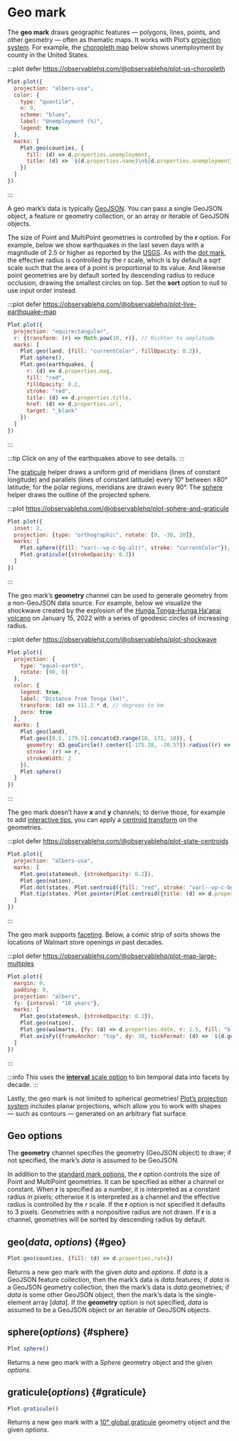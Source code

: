 <script setup>

import * as Plot from "@observablehq/plot";
import * as d3 from "d3";
import * as topojson from "topojson-client";
import {computed, shallowRef, onMounted} from "vue";

const us = shallowRef(null);
const earthquakes = shallowRef([]);
const walmarts = shallowRef({type: "FeatureCollection", features: []});
const world = shallowRef(null);
const statemesh = computed(() => us.value ? topojson.mesh(us.value, us.value.objects.states, (a, b) => a !== b) : {type: null});
const nation = computed(() => us.value ? topojson.feature(us.value, us.value.objects.nation) : {type: null});
const states = computed(() => us.value ? topojson.feature(us.value, us.value.objects.states).features : []);
const counties = computed(() => us.value ? topojson.feature(us.value, us.value.objects.counties).features : []);
const land = computed(() => world.value ? topojson.feature(world.value, world.value.objects.land) : {type: null});

onMounted(() => {
  d3.json("https://earthquake.usgs.gov/earthquakes/feed/v1.0/summary/2.5_week.geojson").then((data) => (earthquakes.value = data));
  d3.json("../data/countries-110m.json").then((data) => (world.value = data));
  d3.tsv("../data/walmarts.tsv", d3.autoType).then((data) => (walmarts.value = {type: "FeatureCollection", features: data.map((d) => ({type: "Feature", properties: {date: d.date}, geometry: {type: "Point", coordinates: [d.longitude, d.latitude]}}))}));
  Promise.all([
    d3.json("../data/us-counties-10m.json"),
    d3.csv("../data/us-county-unemployment.csv")
  ]).then(([_us, _unemployment]) => {
    const map = new Map(_unemployment.map((d) => [d.id, +d.rate]));
    _us.objects.counties.geometries.forEach((g) => (g.properties.unemployment = map.get(g.id)));
    us.value = _us;
  });
});

</script>

# Geo mark

The **geo mark** draws geographic features — polygons, lines, points, and other geometry — often as thematic maps. It works with Plot’s [projection system](../features/projections.md). For example, the [choropleth map](https://en.wikipedia.org/wiki/Choropleth_map) below shows unemployment by county in the United States.

:::plot defer https://observablehq.com/@observablehq/plot-us-choropleth
```js
Plot.plot({
  projection: "albers-usa",
  color: {
    type: "quantile",
    n: 9,
    scheme: "blues",
    label: "Unemployment (%)",
    legend: true
  },
  marks: [
    Plot.geo(counties, {
      fill: (d) => d.properties.unemployment,
      title: (d) => `${d.properties.name}\n${d.properties.unemployment}%`
    })
  ]
})
```
:::

A geo mark’s data is typically [GeoJSON](https://geojson.org/). You can pass a single GeoJSON object, a feature or geometry collection, or an array or iterable of GeoJSON objects.

The size of Point and MultiPoint geometries is controlled by the **r** option. For example, below we show earthquakes in the last seven days with a magnitude of 2.5 or higher as reported by the [USGS](https://earthquake.usgs.gov/earthquakes/feed/v1.0/geojson.php). As with the [dot mark](./dot.md), the effective radius is controlled by the *r* scale, which is by default a *sqrt* scale such that the area of a point is proportional to its value. And likewise point geometries are by default sorted by descending radius to reduce occlusion, drawing the smallest circles on top. Set the **sort** option to null to use input order instead.

:::plot defer https://observablehq.com/@observablehq/plot-live-earthquake-map
```js
Plot.plot({
  projection: "equirectangular",
  r: {transform: (r) => Math.pow(10, r)}, // Richter to amplitude
  marks: [
    Plot.geo(land, {fill: "currentColor", fillOpacity: 0.2}),
    Plot.sphere(),
    Plot.geo(earthquakes, {
      r: (d) => d.properties.mag,
      fill: "red",
      fillOpacity: 0.2,
      stroke: "red",
      title: (d) => d.properties.title,
      href: (d) => d.properties.url,
      target: "_blank"
    })
  ]
})
```
:::

:::tip
Click on any of the earthquakes above to see details.
:::

The [graticule](#graticule) helper draws a uniform grid of meridians (lines of constant longitude) and parallels (lines of constant latitude) every 10° between ±80° latitude; for the polar regions, meridians are drawn every 90°. The [sphere](#sphere) helper draws the outline of the projected sphere.

:::plot https://observablehq.com/@observablehq/plot-sphere-and-graticule
```js
Plot.plot({
  inset: 2,
  projection: {type: "orthographic", rotate: [0, -30, 20]},
  marks: [
    Plot.sphere({fill: "var(--vp-c-bg-alt)", stroke: "currentColor"}),
    Plot.graticule({strokeOpacity: 0.3})
  ]
})
```
:::

The geo mark’s **geometry** channel can be used to generate geometry from a non-GeoJSON data source. For example, below we visualize the shockwave created by the explosion of the [Hunga Tonga–Hunga Haʻapai volcano](https://en.wikipedia.org/wiki/2021–22_Hunga_Tonga–Hunga_Haʻapai_eruption_and_tsunami) on January 15, 2022 with a series of geodesic circles of increasing radius.

:::plot defer https://observablehq.com/@observablehq/plot-shockwave
```js
Plot.plot({
  projection: {
    type: "equal-earth",
    rotate: [90, 0]
  },
  color: {
    legend: true,
    label: "Distance from Tonga (km)",
    transform: (d) => 111.2 * d, // degrees to km
    zero: true
  },
  marks: [
    Plot.geo(land),
    Plot.geo([0.5, 179.5].concat(d3.range(10, 171, 10)), {
      geometry: d3.geoCircle().center([-175.38, -20.57]).radius((r) => r),
      stroke: (r) => r,
      strokeWidth: 2
    }),
    Plot.sphere()
  ]
})
```
:::

The geo mark doesn’t have **x** and **y** channels; to derive those, for example to add [interactive tips](./tip.md), you can apply a [centroid transform](../transforms/centroid.md) on the geometries.

:::plot defer https://observablehq.com/@observablehq/plot-state-centroids
```js
Plot.plot({
  projection: "albers-usa",
  marks: [
    Plot.geo(statemesh, {strokeOpacity: 0.2}),
    Plot.geo(nation),
    Plot.dot(states, Plot.centroid({fill: "red", stroke: "var(--vp-c-bg-alt)"})),
    Plot.tip(states, Plot.pointer(Plot.centroid({title: (d) => d.properties.name})))
  ]
})
```
:::

The geo mark supports [faceting](../features/facets.md). Below, a comic strip of sorts shows the locations of Walmart store openings in past decades.

:::plot defer https://observablehq.com/@observablehq/plot-map-large-multiples
```js
Plot.plot({
  margin: 0,
  padding: 0,
  projection: "albers",
  fy: {interval: "10 years"},
  marks: [
    Plot.geo(statemesh, {strokeOpacity: 0.2}),
    Plot.geo(nation),
    Plot.geo(walmarts, {fy: (d) => d.properties.date, r: 1.5, fill: "blue"}),
    Plot.axisFy({frameAnchor: "top", dy: 30, tickFormat: (d) => `${d.getUTCFullYear()}’s`})
  ]
})
```
:::

:::info
This uses the [**interval** scale option](../features/scales.md#scale-transforms) to bin temporal data into facets by decade.
:::

Lastly, the geo mark is not limited to spherical geometries! [Plot’s projection system](../features/projections.md) includes planar projections, which allow you to work with shapes — such as contours — generated on an arbitrary flat surface.

## Geo options

The **geometry** channel specifies the geometry (GeoJSON object) to draw; if not specified, the mark’s *data* is assumed to be GeoJSON.

In addition to the [standard mark options](../features/marks.md#mark-options), the **r** option controls the size of Point and MultiPoint geometries. It can be specified as either a channel or constant. When **r** is specified as a number, it is interpreted as a constant radius in pixels; otherwise it is interpreted as a channel and the effective radius is controlled by the *r* scale. If the **r** option is not specified it defaults to 3 pixels. Geometries with a nonpositive radius are not drawn. If **r** is a channel, geometries will be sorted by descending radius by default.

## geo(*data*, *options*) {#geo}

```js
Plot.geo(counties, {fill: (d) => d.properties.rate})
```

Returns a new geo mark with the given *data* and *options*. If *data* is a GeoJSON feature collection, then the mark’s data is *data*.features; if *data* is a GeoJSON geometry collection, then the mark’s data is *data*.geometries; if *data* is some other GeoJSON object, then the mark’s data is the single-element array [*data*]. If the **geometry** option is not specified, *data* is assumed to be a GeoJSON object or an iterable of GeoJSON objects.

## sphere(*options*) {#sphere}

```js
Plot.sphere()
```

Returns a new geo mark with a *Sphere* geometry object and the given *options*.

## graticule(*options*) {#graticule}

```js
Plot.graticule()
```

Returns a new geo mark with a [10° global graticule](https://d3js.org/d3-geo/shape#geoGraticule10) geometry object and the given *options*.
